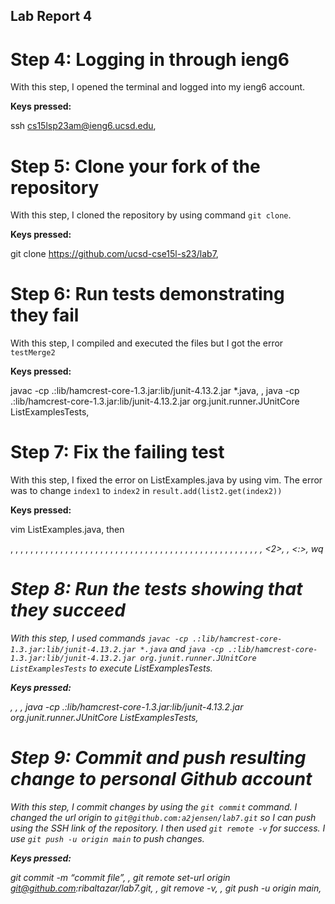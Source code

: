 ## Lab Report 4
# Step 4: Logging in through ieng6

With this step, I opened the terminal and logged into my ieng6 account.

**Keys pressed:**

ssh cs15lsp23am@ieng6.ucsd.edu, <enter>
  
# Step 5: Clone your fork of the repository

With this step, I cloned the repository by using command ``` git clone ```.
  
**Keys pressed:**
  
git clone https://github.com/ucsd-cse15l-s23/lab7, <enter>
  
# Step 6: Run tests demonstrating they fail
  
With this step, I compiled and executed the files but I got the error ```testMerge2```
  
**Keys pressed:**

javac -cp .:lib/hamcrest-core-1.3.jar:lib/junit-4.13.2.jar *.java, <enter>, java -cp .:lib/hamcrest-core-1.3.jar:lib/junit-4.13.2.jar org.junit.runner.JUnitCore ListExamplesTests, <enter>
  
# Step 7: Fix the failing test
  
With this step, I fixed the error on ListExamples.java by using vim. The error was to change ```index1``` to ```index2``` in ```result.add(list2.get(index2))```
  
**Keys pressed:**

vim ListExamples.java, then <enter>

<j>, <j>, <j>, <j>, <j>, <j>, <j>, <j>, <j>, <j>, <j>, <j>, <j>, <j>, <j>, <j>, <j>, <j>, <j>, <j>, <j>, <l>, <l>, <l>, <l>, <l>, <l>, <l>, <l>, <l>, <l>, <l>, <l>, <l>, <l>, <l>, <l>, <l>, <l>, <l>, <l>, <l>, <l>, <l>, <l>, <l>, <l>, <l>, <l>, <i>, <clear>, <2>, <esc>, <:>, wq <enter>
  
# Step 8: Run the tests showing that they succeed

With this step, I used commands ```javac -cp .:lib/hamcrest-core-1.3.jar:lib/junit-4.13.2.jar *.java``` and ```java -cp .:lib/hamcrest-core-1.3.jar:lib/junit-4.13.2.jar org.junit.runner.JUnitCore ListExamplesTests``` to execute ListExamplesTests.

**Keys pressed:**
  
<up>, <up>, <enter>, java -cp .:lib/hamcrest-core-1.3.jar:lib/junit-4.13.2.jar org.junit.runner.JUnitCore ListExamplesTests, <enter>
  
  
# Step 9: Commit and push resulting change to personal Github account
  
With this step, I commit changes by using the ```git commit``` command. I changed the url origin to ```git@github.com:a2jensen/lab7.git``` so I can push using the SSH link of the repository. I then used ```git remote -v``` for success. I use ```git push -u origin main``` to push changes.
  
**Keys pressed:**
  
git commit -m “commit file”, <enter>, git remote set-url origin git@github.com:ribaltazar/lab7.git, <enter>, git remove -v, <enter>, git push -u origin main, <enter>
  
